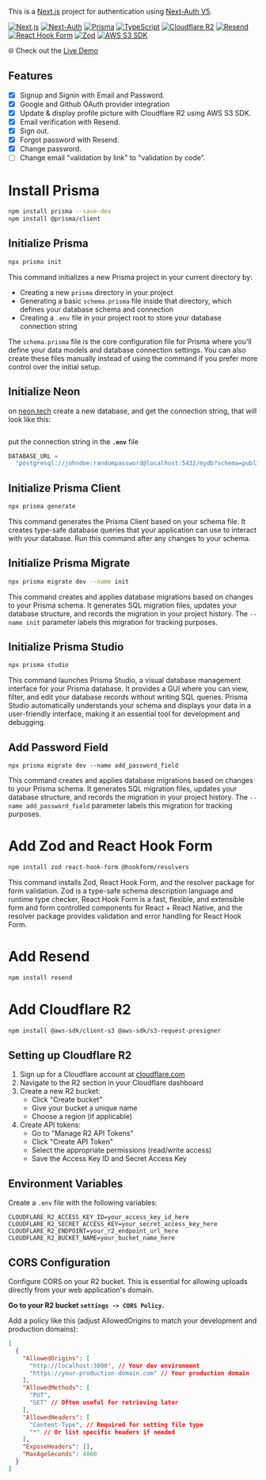 This is a [Next.js](https://nextjs.org) project for authentication using [Next-Auth V5](https://next-auth.js.org).

[![Next.js](https://img.shields.io/badge/Next.js-15-black?style=for-the-badge&logo=next.js)](https://nextjs.org)
[![Next-Auth](https://img.shields.io/badge/Next--Auth-v5-blue?style=for-the-badge&logo=next.js)](https://next-auth.js.org)
[![Prisma](https://img.shields.io/badge/Prisma-ORM-blue?style=for-the-badge&logo=prisma)](https://www.prisma.io)
[![TypeScript](https://img.shields.io/badge/TypeScript-5.0-blue?style=for-the-badge&logo=typescript)](https://www.typescriptlang.org)
[![Cloudflare R2](https://img.shields.io/badge/Cloudflare-R2-orange?style=for-the-badge&logo=cloudflare)](https://www.cloudflare.com/products/r2)
[![Resend](https://img.shields.io/badge/Resend-Email-purple?style=for-the-badge&logo=resend)](https://resend.com)
[![React Hook Form](https://img.shields.io/badge/React_Hook_Form-7.0-blue?style=for-the-badge&logo=react)](https://react-hook-form.com)
[![Zod](https://img.shields.io/badge/Zod-3.0-purple?style=for-the-badge&logo=zod)](https://zod.dev)
[![AWS S3 SDK](https://img.shields.io/badge/AWS_S3_SDK-3.0-orange?style=for-the-badge&logo=amazonaws)](https://aws.amazon.com/sdk-for-javascript/)

🌐 Check out the [Live Demo](https://next-auth-prototype.vercel.app/)

## Features

- [x] Signup and Signin with Email and Password.
- [x] Google and Github OAuth provider integration
- [x] Update & display profile picture with Cloudflare R2 using AWS S3 SDK.
- [x] Email verification with Resend.
- [x] Sign out.
- [x] Forgot password with Resend.
- [x] Change password.
- [ ] Change email "validation by link" to "validation by code".

# Install Prisma

```bash
npm install prisma --save-dev
npm install @prisma/client
```

## Initialize Prisma

```bash
npx prisma init
```

This command initializes a new Prisma project in your current directory by:

- Creating a new `prisma` directory in your project
- Generating a basic `schema.prisma` file inside that directory, which defines your database schema and connection
- Creating a `.env` file in your project root to store your database connection string

The `schema.prisma` file is the core configuration file for Prisma where you'll define your data models and database connection settings. You can also create these files manually instead of using the command if you prefer more control over the initial setup.

## Initialize Neon

on [neon.tech](https://neon.tech) create a new database, and get the connection string, that will look like this:

```postgresql://johndoe:randompassword@localhost:5432/mydb?schema=public

```

put the connection string in the **`.env`** file

```js
DATABASE_URL =
  "postgresql://johndoe:randompassword@localhost:5432/mydb?schema=public";
```

## Initialize Prisma Client

```bash
npx prisma generate
```

This command generates the Prisma Client based on your schema file. It creates type-safe database queries that your application can use to interact with your database. Run this command after any changes to your schema.

## Initialize Prisma Migrate

```bash
npx prisma migrate dev --name init
```

This command creates and applies database migrations based on changes to your Prisma schema. It generates SQL migration files, updates your database structure, and records the migration in your project history. The `--name init` parameter labels this migration for tracking purposes.

## Initialize Prisma Studio

```bash
npx prisma studio
```

This command launches Prisma Studio, a visual database management interface for your Prisma database. It provides a GUI where you can view, filter, and edit your database records without writing SQL queries. Prisma Studio automatically understands your schema and displays your data in a user-friendly interface, making it an essential tool for development and debugging.

## Add Password Field

```shell
npx prisma migrate dev --name add_password_field
```

This command creates and applies database migrations based on changes to your Prisma schema. It generates SQL migration files, updates your database structure, and records the migration in your project history. The `--name add_password_field` parameter labels this migration for tracking purposes.

# Add Zod and React Hook Form

```bash
npm install zod react-hook-form @hookform/resolvers
```

This command installs Zod, React Hook Form, and the resolver package for form validation. Zod is a type-safe schema description language and runtime type checker, React Hook Form is a fast, flexible, and extensible form and form controlled components for React + React Native, and the resolver package provides validation and error handling for React Hook Form.

# Add Resend

```bash
npm install resend
```

# Add Cloudflare R2

```bash
npm install @aws-sdk/client-s3 @aws-sdk/s3-request-presigner
```

## Setting up Cloudflare R2

1. Sign up for a Cloudflare account at [cloudflare.com](https://cloudflare.com)
2. Navigate to the R2 section in your Cloudflare dashboard
3. Create a new R2 bucket:
   - Click "Create bucket"
   - Give your bucket a unique name
   - Choose a region (if applicable)
4. Create API tokens:
   - Go to "Manage R2 API Tokens"
   - Click "Create API Token"
   - Select the appropriate permissions (read/write access)
   - Save the Access Key ID and Secret Access Key

## Environment Variables

Create a `.env` file with the following variables:

```env
CLOUDFLARE_R2_ACCESS_KEY_ID=your_access_key_id_here
CLOUDFLARE_R2_SECRET_ACCESS_KEY=your_secret_access_key_here
CLOUDFLARE_R2_ENDPOINT=your_r2_endpoint_url_here
CLOUDFLARE_R2_BUCKET_NAME=your_bucket_name_here
```

## CORS Configuration

Configure CORS on your R2 bucket. This is essential for allowing uploads directly from your web application's domain.

**Go to your R2 bucket `settings -> CORS Policy`.**

Add a policy like this (adjust AllowedOrigins to match your development and production domains):

```json
[
  {
    "AllowedOrigins": [
      "http://localhost:3000", // Your dev environment
      "https://your-production-domain.com" // Your production domain
    ],
    "AllowedMethods": [
      "PUT",
      "GET" // Often useful for retrieving later
    ],
    "AllowedHeaders": [
      "Content-Type", // Required for setting file type
      "*" // Or list specific headers if needed
    ],
    "ExposeHeaders": [],
    "MaxAgeSeconds": 4000
  }
]
```
